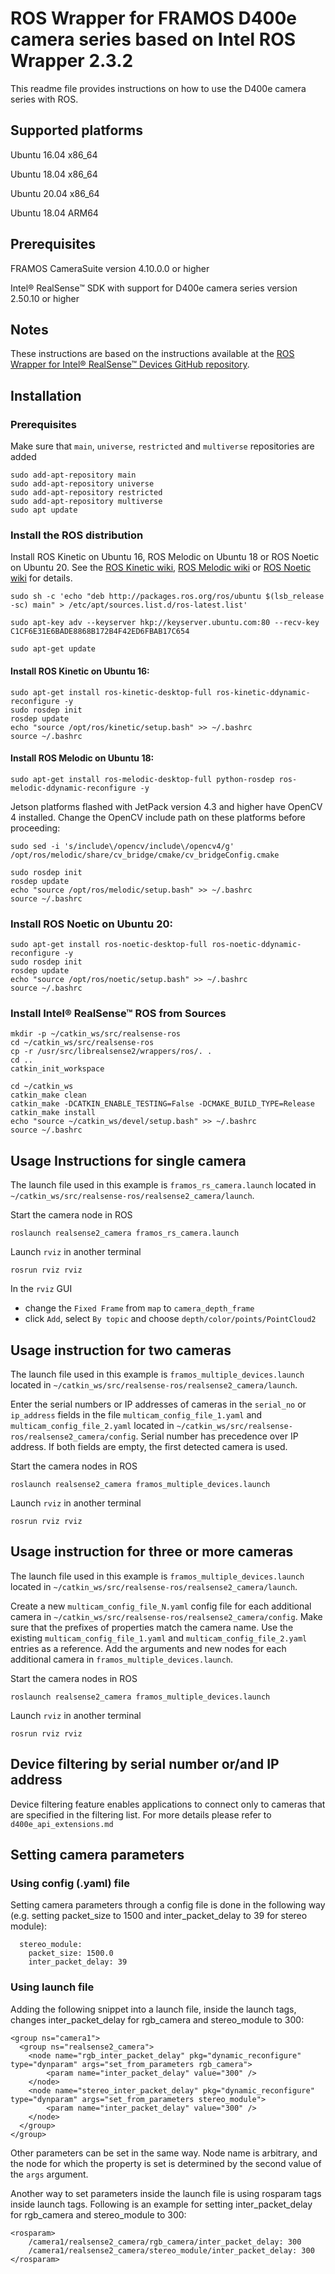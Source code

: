 # ROS Wrapper for FRAMOS D400e camera series based on Intel ROS Wrapper 2.3.2

This readme file provides instructions on how to use the D400e camera series with ROS.

## Supported platforms

Ubuntu 16.04 x86_64

Ubuntu 18.04 x86_64

Ubuntu 20.04 x86_64

Ubuntu 18.04 ARM64

## Prerequisites

FRAMOS CameraSuite version 4.10.0.0 or higher

Intel® RealSense™ SDK with support for D400e camera series version 2.50.10 or higher

## Notes

These instructions are based on the instructions available at the [ROS Wrapper for Intel® RealSense™ Devices GitHub repository](https://github.com/IntelRealSense/realsense-ros).

## Installation

### Prerequisites

Make sure that `main`, `universe`, `restricted` and `multiverse` repositories are added

```
sudo add-apt-repository main
sudo add-apt-repository universe
sudo add-apt-repository restricted
sudo add-apt-repository multiverse
sudo apt update
```

### Install the ROS distribution

Install ROS Kinetic on Ubuntu 16, ROS Melodic on Ubuntu 18 or ROS Noetic on Ubuntu 20. See the [ROS Kinetic wiki](http://wiki.ros.org/kinetic/Installation/Ubuntu), [ROS Melodic wiki](http://wiki.ros.org/melodic/Installation/Ubuntu) or [ROS Noetic wiki](http://wiki.ros.org/noetic/Installation/Ubuntu) for details.

```
sudo sh -c 'echo "deb http://packages.ros.org/ros/ubuntu $(lsb_release -sc) main" > /etc/apt/sources.list.d/ros-latest.list'
```
```
sudo apt-key adv --keyserver hkp://keyserver.ubuntu.com:80 --recv-key C1CF6E31E6BADE8868B172B4F42ED6FBAB17C654
```
```
sudo apt-get update
```
#### Install ROS Kinetic on Ubuntu 16:
```
sudo apt-get install ros-kinetic-desktop-full ros-kinetic-ddynamic-reconfigure -y
sudo rosdep init
rosdep update
echo "source /opt/ros/kinetic/setup.bash" >> ~/.bashrc
source ~/.bashrc
```
#### Install ROS Melodic on Ubuntu 18:
```
sudo apt-get install ros-melodic-desktop-full python-rosdep ros-melodic-ddynamic-reconfigure -y
```
Jetson platforms flashed with JetPack version 4.3 and higher have OpenCV 4 installed. Change the OpenCV include path on these platforms before proceeding:
```
sudo sed -i 's/include\/opencv/include\/opencv4/g' /opt/ros/melodic/share/cv_bridge/cmake/cv_bridgeConfig.cmake
```
```
sudo rosdep init
rosdep update
echo "source /opt/ros/melodic/setup.bash" >> ~/.bashrc
source ~/.bashrc
```

### Install ROS Noetic on Ubuntu 20:

```
sudo apt-get install ros-noetic-desktop-full ros-noetic-ddynamic-reconfigure -y
sudo rosdep init
rosdep update
echo "source /opt/ros/noetic/setup.bash" >> ~/.bashrc
source ~/.bashrc
```

### Install Intel® RealSense™ ROS from Sources

```
mkdir -p ~/catkin_ws/src/realsense-ros
cd ~/catkin_ws/src/realsense-ros
cp -r /usr/src/librealsense2/wrappers/ros/. .
cd ..
catkin_init_workspace
```

```
cd ~/catkin_ws
catkin_make clean
catkin_make -DCATKIN_ENABLE_TESTING=False -DCMAKE_BUILD_TYPE=Release
catkin_make install
echo "source ~/catkin_ws/devel/setup.bash" >> ~/.bashrc
source ~/.bashrc
```

## Usage Instructions for single camera

The launch file used in this example is `framos_rs_camera.launch` located in `~/catkin_ws/src/realsense-ros/realsense2_camera/launch`.

Start the camera node in ROS

```
roslaunch realsense2_camera framos_rs_camera.launch
```

Launch `rviz` in another terminal

```
rosrun rviz rviz
```

In the `rviz` GUI 
- change the `Fixed Frame` from `map` to `camera_depth_frame`
- click `Add`, select `By topic` and choose `depth/color/points/PointCloud2`

## Usage instruction for two cameras

The launch file used in this example is `framos_multiple_devices.launch` located in `~/catkin_ws/src/realsense-ros/realsense2_camera/launch`.

Enter the serial numbers or IP addresses of cameras in the `serial_no` or `ip_address` fields in the file `multicam_config_file_1.yaml` and `multicam_config_file_2.yaml` located in `~/catkin_ws/src/realsense-ros/realsense2_camera/config`. Serial number has precedence over IP address. If both fields are empty, the first detected camera is used.

Start the camera nodes in ROS

```
roslaunch realsense2_camera framos_multiple_devices.launch
```

Launch `rviz` in another terminal

```
rosrun rviz rviz
```

## Usage instruction for three or more cameras

The launch file used in this example is `framos_multiple_devices.launch` located in `~/catkin_ws/src/realsense-ros/realsense2_camera/launch`.

Create a new `multicam_config_file_N.yaml` config file for each additional camera in `~/catkin_ws/src/realsense-ros/realsense2_camera/config`. Make sure that the prefixes of properties match the camera name. Use the existing `multicam_config_file_1.yaml` and `multicam_config_file_2.yaml` entries as a reference. Add the arguments and new nodes for each additional camera in `framos_multiple_devices.launch`.

Start the camera nodes in ROS

```
roslaunch realsense2_camera framos_multiple_devices.launch
```

Launch `rviz` in another terminal

```
rosrun rviz rviz
```

## Device filtering by serial number or/and IP address

Device filtering feature enables applications to connect only to cameras that are specified in the filtering list.
For more details please refer to `d400e_api_extensions.md`

## Setting camera parameters 

### Using config (.yaml) file

Setting camera parameters through a config file is done in the following way (e.g. setting packet_size to 1500 and inter_packet_delay to 39 for stereo module):
```
  stereo_module:
    packet_size: 1500.0
    inter_packet_delay: 39
```

### Using launch file

Adding the following snippet into a launch file, inside the launch tags, changes inter_packet_delay for rgb_camera and stereo_module to 300:
```
<group ns="camera1">
  <group ns="realsense2_camera">
    <node name="rgb_inter_packet_delay" pkg="dynamic_reconfigure" type="dynparam" args="set_from_parameters rgb_camera">
        <param name="inter_packet_delay" value="300" />
    </node>
    <node name="stereo_inter_packet_delay" pkg="dynamic_reconfigure" type="dynparam" args="set_from_parameters stereo_module">
        <param name="inter_packet_delay" value="300" />
    </node>
  </group>
</group>
```
Other parameters can be set in the same way. Node name is arbitrary, and the node for which the property is set is determined by the second value of the `args` argument.

Another way to set parameters inside the launch file is using rosparam tags inside launch tags. Following is an example for setting inter_packet_delay for rgb_camera and stereo_module to 300:
```
<rosparam>
    /camera1/realsense2_camera/rgb_camera/inter_packet_delay: 300
    /camera1/realsense2_camera/stereo_module/inter_packet_delay: 300
</rosparam>
```

